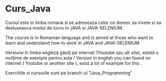 # Curs_Java 
Cursul este in limba romana si se adreseaza celor ce doresc sa invete si sa desluseasca modul de lucru in JAVA si JAVA-SELENIUM.

The course is in Romanian language and is aimed at those who want to learn and understand how to work in JAVA and JAVA-SELENIUM.

Versiune în limba engleză găsiți pe internet (Youtube sau alt site), există o mulțime de exemple pentru asta / Version in english you can found on internet ( Youtube or another site ), exist a lot of example for this . 

Exercitiile si cursurile sunt pe branch-ul "Java_Programming"
